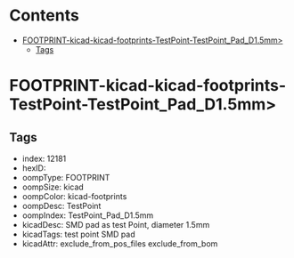 



Contents
========

* [FOOTPRINT-kicad-kicad-footprints-TestPoint-TestPoint_Pad_D1.5mm>](#footprint-kicad-kicad-footprints-testpoint-testpoint_pad_d15mm)
	* [Tags](#tags)

# FOOTPRINT-kicad-kicad-footprints-TestPoint-TestPoint_Pad_D1.5mm>

## Tags

- index: 12181
- hexID: 
- oompType: FOOTPRINT
- oompSize: kicad
- oompColor: kicad-footprints
- oompDesc: TestPoint
- oompIndex: TestPoint_Pad_D1.5mm
- kicadDesc: SMD pad as test Point, diameter 1.5mm
- kicadTags: test point SMD pad
- kicadAttr: exclude_from_pos_files exclude_from_bom
